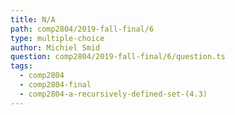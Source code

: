 ```yaml
---
title: N/A
path: comp2804/2019-fall-final/6
type: multiple-choice
author: Michiel Smid
question: comp2804/2019-fall-final/6/question.ts
tags:
  - comp2804
  - comp2804-final
  - comp2804-a-recursively-defined-set-(4.3)
---
```

